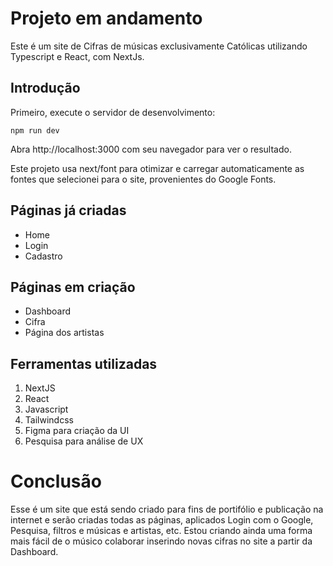 # Projeto em andamento
Este é um site de Cifras de músicas exclusivamente Católicas utilizando Typescript e React, com NextJs.

## Introdução

Primeiro, execute o servidor de desenvolvimento:
```
npm run dev
```
Abra http://localhost:3000 com seu navegador para ver o resultado.

Este projeto usa next/font para otimizar e carregar automaticamente as fontes que selecionei para o site, provenientes do Google Fonts.

## Páginas já criadas
- Home
- Login
- Cadastro

## Páginas em criação
- Dashboard
- Cifra
- Página dos artistas

## Ferramentas utilizadas
1) NextJS
2) React
3) Javascript
4) Tailwindcss
5) Figma para criação da UI
6) Pesquisa para análise de UX

# Conclusão
Esse é um site que está sendo criado para fins de portifólio e publicação na internet e serão criadas todas as páginas, aplicados Login com o Google, Pesquisa, filtros e músicas e artistas, etc.
Estou criando ainda uma forma mais fácil de o músico colaborar inserindo novas cifras no site a partir da Dashboard.
